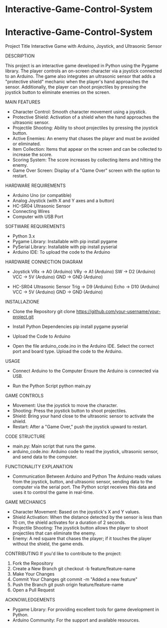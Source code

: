 # Interactive-Game-Control-System
# Interactive-Game-Control-System
Project Title
Interactive Game with Arduino, Joystick, and Ultrasonic Sensor

DESCRIPTION

This project is an interactive game developed in Python using the Pygame library. The player controls an on-screen character via a joystick connected to an Arduino. The game also integrates an ultrasonic sensor that adds a "protective shield" mechanic when the player's hand approaches the sensor. Additionally, the player can shoot projectiles by pressing the joystick button to eliminate enemies on the screen.

MAIN FEATURES

- Character Control: Smooth character movement using a joystick.
- Protective Shield: Activation of a shield when the hand approaches the ultrasonic sensor.
- Projectile Shooting: Ability to shoot projectiles by pressing the joystick button.
- Active Enemies: An enemy that chases the player and must be avoided or eliminated.
- Item Collection: Items that appear on the screen and can be collected to increase the score.
- Scoring System: The score increases by collecting items and hitting the enemy.
- Game Over Screen: Display of a "Game Over" screen with the option to restart.

HARDWARE REQUIREMENTS

- Arduino Uno (or compatible)
- Analog Joystick (with X and Y axes and a button)
- HC-SR04 Ultrasonic Sensor
- Connecting Wires
- Computer with USB Port

SOFTWARE REQUIREMENTS

- Python 3.x
- Pygame Library: Installable with pip install pygame
- PySerial Library: Installable with pip install pyserial
- Arduino IDE: To upload the code to the Arduino

HARDWARE CONNECTION DIAGRAM

- Joystick
VRx → A0 (Arduino)
VRy → A1 (Arduino)
SW → D2 (Arduino)
VCC → 5V (Arduino)
GND → GND (Arduino)

- HC-SR04 Ultrasonic Sensor
Trig → D9 (Arduino)
Echo → D10 (Arduino)
VCC → 5V (Arduino)
GND → GND (Arduino)

INSTALLAZIONE

- Clone the Repository
git clone https://github.com/your-username/your-project.git

- Install Python Dependencies
pip install pygame pyserial

- Upload the Code to Arduino

- Open the file arduino_code.ino in the Arduino IDE.
Select the correct port and board type.
Upload the code to the Arduino.

USAGE
- Connect Arduino to the Computer
Ensure the Arduino is connected via USB.

- Run the Python Script
python main.py

GAME CONTROLS
- Movement: Use the joystick to move the character.
- Shooting: Press the joystick button to shoot projectiles.
- Shield: Bring your hand close to the ultrasonic sensor to activate the shield.
- Restart: After a "Game Over," push the joystick upward to restart.

CODE STRUCTURE
- main.py: Main script that runs the game.
- arduino_code.ino: Arduino code to read the joystick, ultrasonic sensor, and send data to the computer.

FUNCTIONALITY EXPLANATION
- Communication Between Arduino and Python
The Arduino reads values from the joystick, button, and ultrasonic sensor, sending data to the computer via the serial port. The Python script receives this data and uses it to control the game in real-time.

GAME MECHANICS
- Character Movement: Based on the joystick's X and Y values.
- Shield Activation: When the distance detected by the sensor is less than 10 cm, the shield activates for a duration of 2 seconds.
- Projectile Shooting: The joystick button allows the player to shoot projectiles that can eliminate the enemy.
- Enemy: A red square that chases the player; if it touches the player without the shield, the game ends.

CONTRIBUTING
If you'd like to contribute to the project:
1. Fork the Repository
2. Create a New Branch
git checkout -b feature/feature-name
3. Make Your Changes
4. Commit Your Changes
git commit -m "Added a new feature"
5. Push the Branch
git push origin feature/feature-name
6. Open a Pull Request

ACKNOWLEDGEMENTS
- Pygame Library: For providing excellent tools for game development in Python.
- Arduino Community: For the support and available resources.



